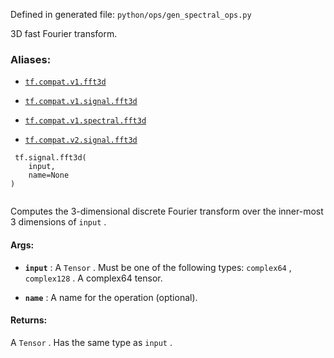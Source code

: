 Defined in generated file:  `python/ops/gen_spectral_ops.py` 

3D fast Fourier transform.



### Aliases:

- [ `tf.compat.v1.fft3d` ](/api_docs/python/tf/signal/fft3d)

- [ `tf.compat.v1.signal.fft3d` ](/api_docs/python/tf/signal/fft3d)

- [ `tf.compat.v1.spectral.fft3d` ](/api_docs/python/tf/signal/fft3d)

- [ `tf.compat.v2.signal.fft3d` ](/api_docs/python/tf/signal/fft3d)



```
 tf.signal.fft3d(
    input,
    name=None
)
 
```

Computes the 3-dimensional discrete Fourier transform over the inner-most 3
dimensions of  `input` .



#### Args:

- **`input`** : A  `Tensor` . Must be one of the following types:  `complex64` ,  `complex128` .
A complex64 tensor.

- **`name`** : A name for the operation (optional).



#### Returns:
A  `Tensor` . Has the same type as  `input` .

